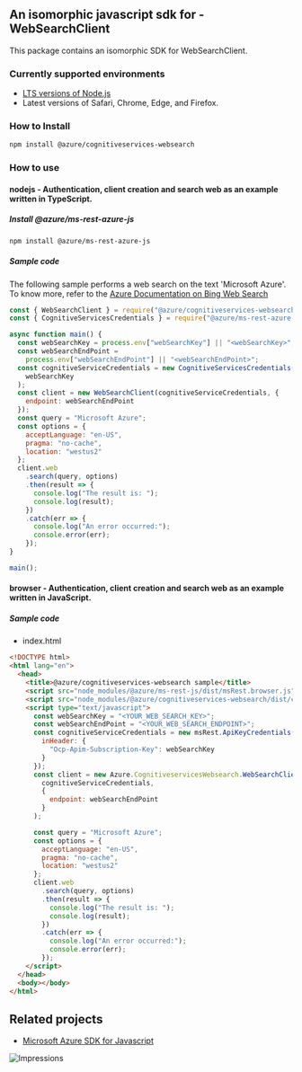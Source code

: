 ## An isomorphic javascript sdk for - WebSearchClient

This package contains an isomorphic SDK for WebSearchClient.

### Currently supported environments

- [LTS versions of Node.js](https://github.com/nodejs/release#release-schedule)
- Latest versions of Safari, Chrome, Edge, and Firefox.

### How to Install

```bash
npm install @azure/cognitiveservices-websearch
```

### How to use

#### nodejs - Authentication, client creation and search web as an example written in TypeScript.

##### Install @azure/ms-rest-azure-js

```bash
npm install @azure/ms-rest-azure-js
```

##### Sample code
The following sample performs a web search on the text 'Microsoft Azure'. To know more, refer to the [Azure Documentation on Bing Web Search](https://docs.microsoft.com/azure/cognitive-services/bing-web-search/)

```javascript
const { WebSearchClient } = require("@azure/cognitiveservices-websearch");
const { CognitiveServicesCredentials } = require("@azure/ms-rest-azure-js");

async function main() {
  const webSearchKey = process.env["webSearchKey"] || "<webSearchKey>";
  const webSearchEndPoint =
    process.env["webSearchEndPoint"] || "<webSearchEndPoint>";
  const cognitiveServiceCredentials = new CognitiveServicesCredentials(
    webSearchKey
  );
  const client = new WebSearchClient(cognitiveServiceCredentials, {
    endpoint: webSearchEndPoint
  });
  const query = "Microsoft Azure";
  const options = {
    acceptLanguage: "en-US",
    pragma: "no-cache",
    location: "westus2"
  };
  client.web
    .search(query, options)
    .then(result => {
      console.log("The result is: ");
      console.log(result);
    })
    .catch(err => {
      console.log("An error occurred:");
      console.error(err);
    });
}

main();
```

#### browser - Authentication, client creation and search web as an example written in JavaScript.

##### Sample code

- index.html

```html
<!DOCTYPE html>
<html lang="en">
  <head>
    <title>@azure/cognitiveservices-websearch sample</title>
    <script src="node_modules/@azure/ms-rest-js/dist/msRest.browser.js"></script>
    <script src="node_modules/@azure/cognitiveservices-websearch/dist/cognitiveservices-websearch.js"></script>
    <script type="text/javascript">
      const webSearchKey = "<YOUR_WEB_SEARCH_KEY>";
      const webSearchEndPoint = "<YOUR_WEB_SEARCH_ENDPOINT>";
      const cognitiveServiceCredentials = new msRest.ApiKeyCredentials({
        inHeader: {
          "Ocp-Apim-Subscription-Key": webSearchKey
        }
      });
      const client = new Azure.CognitiveservicesWebsearch.WebSearchClient(
        cognitiveServiceCredentials,
        {
          endpoint: webSearchEndPoint
        }
      );

      const query = "Microsoft Azure";
      const options = {
        acceptLanguage: "en-US",
        pragma: "no-cache",
        location: "westus2"
      };
      client.web
        .search(query, options)
        .then(result => {
          console.log("The result is: ");
          console.log(result);
        })
        .catch(err => {
          console.log("An error occurred:");
          console.error(err);
        });
    </script>
  </head>
  <body></body>
</html>

```

## Related projects

- [Microsoft Azure SDK for Javascript](https://github.com/Azure/azure-sdk-for-js)

![Impressions](https://azure-sdk-impressions.azurewebsites.net/api/impressions/azure-sdk-for-js%2Fsdk%2Fcognitiveservices%2Fcognitiveservices-websearch%2FREADME.png)
